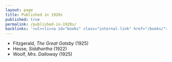 ```yaml
---
layout: page
title: Published in 1920s
published: true
permalink: /published-in-1920s/
backlinks: '<ul><li><a id="books" class="internal-link" href="/books/">Books</a></li></ul>'
---
```


* Fitzgerald, _The Great Gatsby_ (1925) 
* Hesse, _Siddhartha_ (1922) 
* Woolf, _Mrs. Dalloway_ (1925) 
